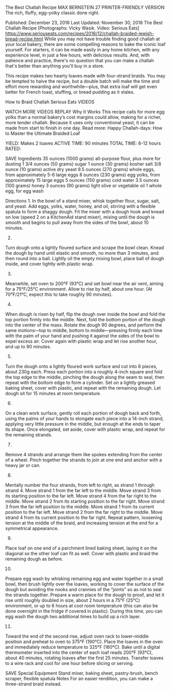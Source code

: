 The Best Challah Recipe
MAX BERNSTEIN
27     PRINTER-FRIENDLY VERSION
The rich, fluffy, egg-yolky classic done right.

Published: December 23, 2016 Last Updated: November 30, 2018
The Best Challah Recipe
[Photographs: Vicky Wasik. Video: Serious Eats]
https://www.seriouseats.com/recipes/2016/12/challah-braided-jewish-bread-recipe.html
While you may not have trouble finding good challah at your local bakery, there are some compelling reasons to bake the iconic loaf yourself. For starters, it can be made easily in any home kitchen, with any experience level, in just a few hours, with delicious results. And, with patience and practice, there's no question that you can make a challah that's better than anything you'll buy in a store.

This recipe makes two hearty loaves made with four-strand braids. You may be tempted to halve the recipe, but a double batch will make the time and effort more rewarding and worthwhile—plus, that extra loaf will get even better for French toast, stuffing, or bread pudding as it stales.

How to Braid Challah
Serious Eats
VIDEOS
   
WATCH MORE VIDEOS
REPLAY
Why It Works
This recipe calls for more egg yolks than a normal bakery’s cost margins could allow, making for a richer, more tender challah.
Because it uses only conventional yeast, it can be made from start to finish in one day.
Read more: Happy Challah-days: How to Master the Ultimate Braided Loaf

YIELD:
Makes 2 loaves
ACTIVE TIME:
90 minutes
TOTAL TIME:
6-12 hours
RATED:
    
 SAVE
Ingredients
35 ounces (1000 grams) all-purpose flour, plus more for dusting
1 3/4 ounces (50 grams) sugar
1 ounce (30 grams) kosher salt
3/8 ounce (10 grams) active dry yeast
9.5 ounces (270 grams) whole eggs, from approximately 5-6 large eggs
8 ounces (230 grams) egg yolks, from approximately 15 large eggs
5 ounces (150 grams) cold water
3.5 ounces (100 grams) honey
3 ounces (90 grams) light olive or vegetable oil
1 whole egg, for egg wash

Directions
1.
In the bowl of a stand mixer, whisk together flour, sugar, salt, and yeast. Add eggs, yolks, water, honey, and oil, stirring with a flexible spatula to form a shaggy dough. Fit the mixer with a dough hook and knead on low (speed 2 on a KitchenAid stand mixer), mixing until the dough is smooth and begins to pull away from the sides of the bowl, about 10 minutes.

2.
Turn dough onto a lightly floured surface and scrape the bowl clean. Knead the dough by hand until elastic and smooth, no more than 3 minutes, and then round into a ball. Lightly oil the empty mixing bowl, place ball of dough inside, and cover tightly with plastic wrap.

3.
Meanwhile, set oven to 200°F (93°C) and set bowl near the air vent, aiming for a 75°F/25°C environment. Allow to rise by half, about one hour. (At 70°F/21°C, expect this to take roughly 90 minutes).

4.
When dough is risen by half, flip the dough over inside the bowl and fold the top portion firmly into the middle. Next, fold the bottom portion of the dough into the center of the mass. Rotate the dough 90 degrees, and perform the same motions—top to middle, bottom to middle—pressing firmly each time with the palm of your hand and pushing it against the sides of the bowl to expel excess air. Cover again with plastic wrap and let rise another hour, and up to 90 minutes.

5.
Turn the dough onto a lightly floured work surface and cut into 8 pieces, about 230g each. Press each portion into a roughly 4-inch square and fold the top edge to the middle, pinching the dough along the seam to seal, then repeat with the bottom edge to form a cylinder. Set on a lightly greased baking sheet, cover with plastic, and repeat with the remaining dough. Let dough sit for 15 minutes at room temperature.

6.
On a clean work surface, gently roll each portion of dough back and forth, using the palms of your hands to elongate each piece into a 14-inch strand, applying very little pressure in the middle, but enough at the ends to taper its shape. Once elongated, set aside, cover with plastic wrap, and repeat for the remaining strands.

7.
Remove 4 strands and arrange them like spokes extending from the center of a wheel. Pinch together the strands to join at one end and anchor with a heavy jar or can.

8.
Mentally number the four strands, from left to right, as strand 1 through strand 4. Move strand 1 from the far left to the middle. Move strand 3 from its starting position to the far left. Move strand 4 from the far right to the middle. Move strand 2 from its starting position to the far right. Move strand 3 from the far left position to the middle. Move strand 1 from its current position to the far left. Move strand 2 from the far right to the middle. Move strand 4 from its current position to the far right. Repeat pattern, loosening tension at the middle of the braid, and increasing tension at the end for a symmetrical appearance.

9.
Place loaf on one end of a parchment lined baking sheet, laying it on the diagonal so the other loaf can fit as well. Cover with plastic and braid the remaining dough as before.

10.
Prepare egg wash by whisking remaining egg and water together in a small bowl, then brush lightly over the loaves, working to cover the surface of the dough but avoiding the nooks and crannies of the “joints” so as not to seal the strands together. Prepare a warm place for the dough to proof, and let it rise until roughly doubled in size, about 2 hours in a 75°F (25°C) environment, or up to 6 hours at cool room temperature (this can also be done overnight in the fridge if covered in plastic). During this time, you can egg wash the dough two additional times to build up a rich layer.

11.
Toward the end of the second rise, adjust oven rack to lower-middle position and preheat to oven to 375°F (190°C). Place the loaves in the oven and immediately reduce temperature to 325°F (160°C). Bake until a digital thermometer inserted into the center of each loaf reads 200°F (93°C), about 40 minutes, rotating loaves after the first 25 minutes. Transfer loaves to a wire rack and cool for one hour before slicing or serving.

 SAVE
Special Equipment
Stand mixer, baking sheet, pastry-brush, bench scraper, flexible spatula
Notes
For an easier rendition, you can make a three-strand braid instead.